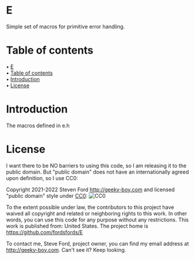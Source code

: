 # E
Simple set of macros for primitive error handling.

# Table of contents

<!-- mdtoc-start -->
&bull; [E](#e)  
&bull; [Table of contents](#table-of-contents)  
&bull; [Introduction](#introduction)  
&bull; [License](#license)  
<!-- TOC created by '../mdtoc/mdtoc.pl README.md' (see https://github.com/fordsfords/mdtoc) -->
<!-- mdtoc-end -->


# Introduction

The macros defined in e.h


# License

I want there to be NO barriers to using this code, so I am releasing it to the public domain.  But "public domain" does not have an internationally agreed upon definition, so I use CC0:

Copyright 2021-2022 Steven Ford http://geeky-boy.com and licensed
"public domain" style under
[CC0](http://creativecommons.org/publicdomain/zero/1.0/):
![CC0](https://licensebuttons.net/p/zero/1.0/88x31.png "CC0")

To the extent possible under law, the contributors to this project have
waived all copyright and related or neighboring rights to this work.
In other words, you can use this code for any purpose without any
restrictions.  This work is published from: United States.  The project home
is https://github.com/fordsfords/E

To contact me, Steve Ford, project owner, you can find my email address
at http://geeky-boy.com.  Can't see it?  Keep looking.
